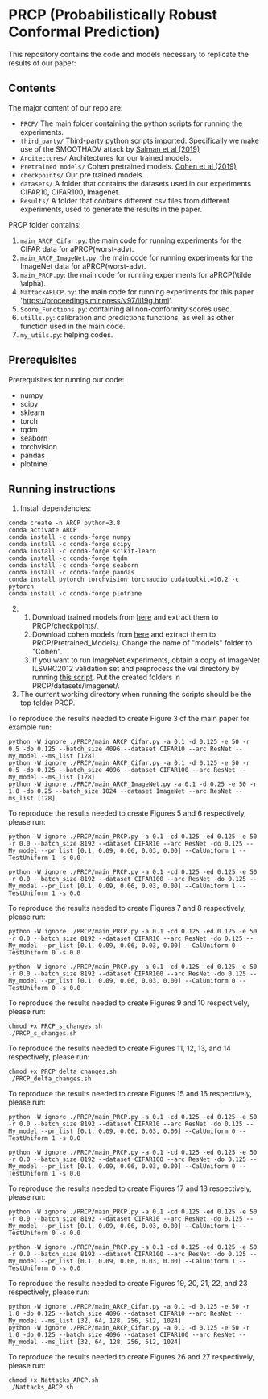 # PRCP (Probabilistically Robust Conformal Prediction)
This repository contains the code and models necessary to replicate the results of our paper:

## Contents
The major content of our repo are:
 - `PRCP/` The main folder containing the python scripts for running the experiments.
 - `third_party/` Third-party python scripts imported. Specifically we make use of the SMOOTHADV attack by [Salman et al (2019)](https://github.com/Hadisalman/smoothing-adversarial)
 - `Arcitectures/` Architectures for our trained models.
 - `Pretrained models/` Cohen pretrained models. [Cohen et al (2019)](https://github.com/locuslab/smoothing)
 - `checkpoints/` Our pre trained models.
 - `datasets/` A folder that contains the datasets used in our experiments CIFAR10, CIFAR100, Imagenet.
 - `Results/` A folder that contains different csv files from different experiments, used to generate the results in the paper.

PRCP folder contains:

1. `main_ARCP_Cifar.py`: the main code for running experiments for the CIFAR data for aPRCP(worst-adv).
1. `main_ARCP_ImageNet.py`: the main code for running experiments for the ImageNet data for aPRCP(worst-adv).
1. `main_PRCP.py`: the main code for running experiments for aPRCP(\tilde \alpha).
1. `NattackARLCP.py`: the main code for running experiments for this paper 'https://proceedings.mlr.press/v97/li19g.html'.
2. `Score_Functions.py`: containing all non-conformity scores used.
3. `utills.py`: calibration and predictions functions, as well as other function used in the main code.
3. `my_utils.py`: helping codes.

## Prerequisites

Prerequisites for running our code:
 - numpy
 - scipy
 - sklearn
 - torch
 - tqdm
 - seaborn
 - torchvision
 - pandas
 - plotnine
 
## Running instructions
1.  Install dependencies:
```
conda create -n ARCP python=3.8
conda activate ARCP
conda install -c conda-forge numpy
conda install -c conda-forge scipy
conda install -c conda-forge scikit-learn
conda install -c conda-forge tqdm
conda install -c conda-forge seaborn
conda install -c conda-forge pandas
conda install pytorch torchvision torchaudio cudatoolkit=10.2 -c pytorch
conda install -c conda-forge plotnine
```
2. 
   1. Download trained models from [here](https://drive.google.com/file/d/1NY25J5lVGyR583J4iUFKrZP3OpfcjDmw/view?usp=sharing) and extract them to PRCP/checkpoints/.
   2. Download cohen models from [here](https://drive.google.com/file/d/1h_TpbXm5haY5f-l4--IKylmdz6tvPoR4/view) and extract them to PRCP/Pretrained_Models/. Change the name of "models" folder to "Cohen".
   3. If you want to run ImageNet experiments, obtain a copy of ImageNet ILSVRC2012 validation set and preprocess the val directory by running [this script](https://raw.githubusercontent.com/soumith/imagenetloader.torch/master/valprep.sh). Put the created folders in PRCP/datasets/imagenet/.
3. The current working directory when running the scripts should be the top folder PRCP.


To reproduce the results needed to create Figure 3 of the main paper for example run:
```
python -W ignore ./PRCP/main_ARCP_Cifar.py -a 0.1 -d 0.125 -e 50 -r 0.5 -do 0.125 --batch_size 4096 --dataset CIFAR10 --arc ResNet --My_model --ms_list [128]
python -W ignore ./PRCP/main_ARCP_Cifar.py -a 0.1 -d 0.125 -e 50 -r 0.5 -do 0.125 --batch_size 4096 --dataset CIFAR100 --arc ResNet --My_model --ms_list [128]
python -W ignore ./PRCP/main_ARCP_ImageNet.py -a 0.1 -d 0.25 -e 50 -r 1.0 -do 0.25 --batch_size 1024 --dataset ImageNet --arc ResNet --ms_list [128]
```

To reproduce the results needed to create Figures 5 and 6 respectively, please run:
```
python -W ignore ./PRCP/main_PRCP.py -a 0.1 -cd 0.125 -ed 0.125 -e 50 -r 0.0 --batch_size 8192 --dataset CIFAR10 --arc ResNet -do 0.125 --My_model --pr_list [0.1, 0.09, 0.06, 0.03, 0.00] --CalUniform 1 --TestUniform 1 -s 0.0

python -W ignore ./PRCP/main_PRCP.py -a 0.1 -cd 0.125 -ed 0.125 -e 50 -r 0.0 --batch_size 8192 --dataset CIFAR100 --arc ResNet -do 0.125 --My_model --pr_list [0.1, 0.09, 0.06, 0.03, 0.00] --CalUniform 1 --TestUniform 1 -s 0.0

```


To reproduce the results needed to create Figures 7 and 8 respectively, please run:
```
python -W ignore ./PRCP/main_PRCP.py -a 0.1 -cd 0.125 -ed 0.125 -e 50 -r 0.0 --batch_size 8192 --dataset CIFAR10 --arc ResNet -do 0.125 --My_model --pr_list [0.1, 0.09, 0.06, 0.03, 0.00] --CalUniform 0 --TestUniform 0 -s 0.0

python -W ignore ./PRCP/main_PRCP.py -a 0.1 -cd 0.125 -ed 0.125 -e 50 -r 0.0 --batch_size 8192 --dataset CIFAR100 --arc ResNet -do 0.125 --My_model --pr_list [0.1, 0.09, 0.06, 0.03, 0.00] --CalUniform 0 --TestUniform 0 -s 0.0
```


To reproduce the results needed to create Figures 9 and 10 respectively, please run:
```
chmod +x PRCP_s_changes.sh
./PRCP_s_changes.sh

```

To reproduce the results needed to create Figures 11, 12, 13, and 14 respectively, please run:
```
chmod +x PRCP_delta_changes.sh
./PRCP_delta_changes.sh

```

To reproduce the results needed to create Figures 15 and 16 respectively, please run:
```
python -W ignore ./PRCP/main_PRCP.py -a 0.1 -cd 0.125 -ed 0.125 -e 50 -r 0.0 --batch_size 8192 --dataset CIFAR10 --arc ResNet -do 0.125 --My_model --pr_list [0.1, 0.09, 0.06, 0.03, 0.00] --CalUniform 0 --TestUniform 1 -s 0.0

python -W ignore ./PRCP/main_PRCP.py -a 0.1 -cd 0.125 -ed 0.125 -e 50 -r 0.0 --batch_size 8192 --dataset CIFAR100 --arc ResNet -do 0.125 --My_model --pr_list [0.1, 0.09, 0.06, 0.03, 0.00] --CalUniform 0 --TestUniform 1 -s 0.0

```

To reproduce the results needed to create Figures 17 and 18 respectively, please run:
```
python -W ignore ./PRCP/main_PRCP.py -a 0.1 -cd 0.125 -ed 0.125 -e 50 -r 0.0 --batch_size 8192 --dataset CIFAR10 --arc ResNet -do 0.125 --My_model --pr_list [0.1, 0.09, 0.06, 0.03, 0.00] --CalUniform 1 --TestUniform 0 -s 0.0

python -W ignore ./PRCP/main_PRCP.py -a 0.1 -cd 0.125 -ed 0.125 -e 50 -r 0.0 --batch_size 8192 --dataset CIFAR100 --arc ResNet -do 0.125 --My_model --pr_list [0.1, 0.09, 0.06, 0.03, 0.00] --CalUniform 1 --TestUniform 0 -s 0.0

```

To reproduce the results needed to create Figures 19, 20, 21, 22, and 23 respectively, please run:
```
python -W ignore ./PRCP/main_ARCP_Cifar.py -a 0.1 -d 0.125 -e 50 -r 1.0 -do 0.125 --batch_size 4096 --dataset CIFAR10 --arc ResNet --My_model --ms_list [32, 64, 128, 256, 512, 1024]
python -W ignore ./PRCP/main_ARCP_Cifar.py -a 0.1 -d 0.125 -e 50 -r 1.0 -do 0.125 --batch_size 4096 --dataset CIFAR100 --arc ResNet --My_model --ms_list [32, 64, 128, 256, 512, 1024]

```


To reproduce the results needed to create Figures 26 and 27 respectively, please run:
```
chmod +x Nattacks_ARCP.sh
./Nattacks_ARCP.sh
```